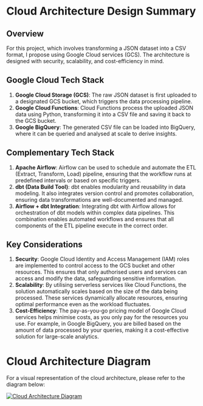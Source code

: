 # Cloud Architecture Design Summary

## Overview
For this project, which involves transforming a JSON dataset into a CSV format, I propose using Google Cloud services (GCS). The architecture is designed with security, scalability, and cost-efficiency in mind.

## Google Cloud Tech Stack
1. **Google Cloud Storage (GCS)**: The raw JSON dataset is first uploaded to a designated GCS bucket, which triggers the data processing pipeline.
2. **Google Cloud Functions**: Cloud Functions process the uploaded JSON data using Python, transforming it into a CSV file and saving it back to the GCS bucket.
3. **Google BigQuery**: The generated CSV file can be loaded into BigQuery, where it can be queried and analysed at scale to derive insights.

## Complementary Tech Stack
1. **Apache Airflow**: Airflow can be used to schedule and automate the ETL (Extract, Transform, Load) pipeline, ensuring that the workflow runs at predefined intervals or based on specific triggers.
2. **dbt (Data Build Tool)**: dbt enables modularity and reusability in data modeling. It also integrates version control and promotes collaboration, ensuring data transformations are well-documented and managed.
3. **Airflow + dbt Integration**: Integrating dbt with Airflow allows for orchestration of dbt models within complex data pipelines. This combination enables automated workflows and ensures that all components of the ETL pipeline execute in the correct order.

## Key Considerations
1. **Security**: Google Cloud Identity and Access Management (IAM) roles are implemented to control access to the GCS bucket and other resources. This ensures that only authorised users and services can access and modify the data, safeguarding sensitive information.
2. **Scalability**: By utilising serverless services like Cloud Functions, the solution automatically scales based on the size of the data being processed. These services dynamically allocate resources, ensuring optimal performance even as the workload fluctuates.
3. **Cost-Efficiency**: The pay-as-you-go pricing model of Google Cloud services helps minimise costs, as you only pay for the resources you use. For example, in Google BigQuery, you are billed based on the amount of data processed by your queries, making it a cost-effective solution for large-scale analytics.

# Cloud Architecture Diagram
For a visual representation of the cloud architecture, please refer to the diagram below:

[![Cloud Architecture Diagram](https://drive.google.com/uc?export=view&id=1rqhz2Lu9GE44YBH7fhyOi8UvzzYlKEQj)](https://drive.google.com/file/d/1rqhz2Lu9GE44YBH7fhyOi8UvzzYlKEQj/view?usp=sharing)


